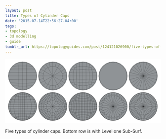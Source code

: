 ```yaml
---
layout: post
title: Types of Cylinder Caps
date: '2015-07-14T22:56:27-04:00'
tags:
- topology
- 3d modelling
- guide
tumblr_url: https://topologyguides.com/post/124121026900/five-types-of-cylinder-caps-bottom-row-is-with
---
```

 ![](/assets/img/124121026900.png)  

Five types of cylinder caps. Bottom row is with Level one Sub-Surf.
